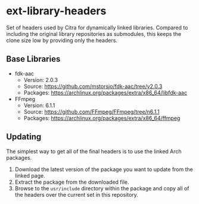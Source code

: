 # ext-library-headers

Set of headers used by Citra for dynamically linked libraries. Compared to including the original library repositories as submodules, this keeps the clone size low by providing only the headers.

## Base Libraries

* fdk-aac
  * Version: 2.0.3
  * Source: https://github.com/mstorsjo/fdk-aac/tree/v2.0.3
  * Packages: https://archlinux.org/packages/extra/x86_64/libfdk-aac
* FFmpeg
  * Version: 6.1.1
  * Source: https://github.com/FFmpeg/FFmpeg/tree/n6.1.1
  * Packages: https://archlinux.org/packages/extra/x86_64/ffmpeg

## Updating

The simplest way to get all of the final headers is to use the linked Arch packages.

1. Download the latest version of the package you want to update from the linked page.
2. Extract the package from the downloaded file.
3. Browse to the ```usr/include``` directory within the package and copy all of the headers over the current set in this repository.
